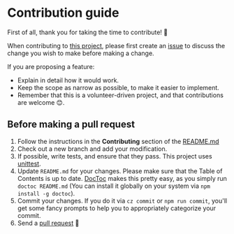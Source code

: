 # Contribution guide

First of all, thank you for taking the time to contribute! 🎉

When contributing to [this project](https://github.com/engineervix/zed-news), please first create an [issue](https://github.com/engineervix/zed-news/issues) to discuss the change you wish to make before making a change.

If you are proposing a feature:

- Explain in detail how it would work.
- Keep the scope as narrow as possible, to make it easier to implement.
- Remember that this is a volunteer-driven project, and that contributions are welcome 😊.

## Before making a pull request

1. Follow the instructions in the **Contributing** section of the [README.md](https://github.com/engineervix/zed-news#contributing)
2. Check out a new branch and add your modification.
3. If possible, write tests, and ensure that they pass. This project uses [unittest](https://docs.python.org/3/library/unittest.html).
4. Update `README.md` for your changes. Please make sure that the Table of Contents is up to date. [DocToc](https://github.com/thlorenz/doctoc) makes this pretty easy, as you simply run `doctoc README.md` (You can install it globally on your system via `npm install -g doctoc`).
5. Commit your changes. If you do it via `cz commit` or `npm run commit`, you'll get some fancy prompts to help you to appropriately categorize your commit.
6. Send a [pull request](https://github.com/engineervix/zed-news/pulls) 🙏
